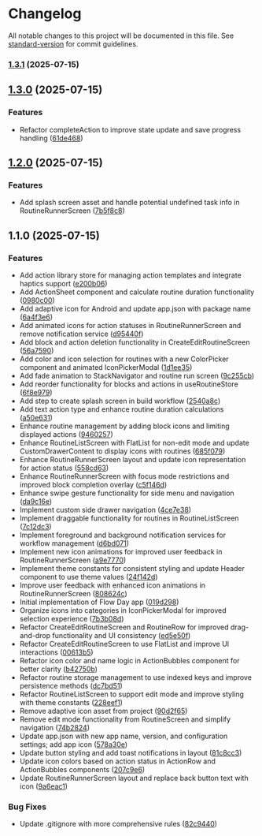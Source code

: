 # Changelog

All notable changes to this project will be documented in this file. See [standard-version](https://github.com/conventional-changelog/standard-version) for commit guidelines.

### [1.3.1](https://github.com/jon-garmilla-dev/jon-garmilla-dev-Flow-Day.apk/compare/v1.3.0...v1.3.1) (2025-07-15)

## [1.3.0](https://github.com/jon-garmilla-dev/jon-garmilla-dev-Flow-Day.apk/compare/v1.2.0...v1.3.0) (2025-07-15)


### Features

* Refactor completeAction to improve state update and save progress handling ([61de468](https://github.com/jon-garmilla-dev/jon-garmilla-dev-Flow-Day.apk/commit/61de468f1cbb44e9ec60bbbc930b4b7b9d08fef5))

## [1.2.0](https://github.com/jon-garmilla-dev/jon-garmilla-dev-Flow-Day.apk/compare/v1.1.0...v1.2.0) (2025-07-15)


### Features

* Add splash screen asset and handle potential undefined task info in RoutineRunnerScreen ([7b5f8c8](https://github.com/jon-garmilla-dev/jon-garmilla-dev-Flow-Day.apk/commit/7b5f8c8ee5e53d7a4157d3698bbf866322e557ec))

## 1.1.0 (2025-07-15)


### Features

* Add action library store for managing action templates and integrate haptics support ([e200b06](https://github.com/jon-garmilla-dev/jon-garmilla-dev-Flow-Day.apk/commit/e200b0604239bf79e293458e7c99fda7dde30d22))
* Add ActionSheet component and calculate routine duration functionality ([0980c00](https://github.com/jon-garmilla-dev/jon-garmilla-dev-Flow-Day.apk/commit/0980c00e3f79318abc21fcae9a603600bc6e8b3b))
* Add adaptive icon for Android and update app.json with package name ([6a4f3e6](https://github.com/jon-garmilla-dev/jon-garmilla-dev-Flow-Day.apk/commit/6a4f3e6953eaf758229a4bb898069c6c33be1178))
* Add animated icons for action statuses in RoutineRunnerScreen and remove notification service ([d95440f](https://github.com/jon-garmilla-dev/jon-garmilla-dev-Flow-Day.apk/commit/d95440fa1b8ab13797d0f1c7014208302ea66a30))
* Add block and action deletion functionality in CreateEditRoutineScreen ([56a7590](https://github.com/jon-garmilla-dev/jon-garmilla-dev-Flow-Day.apk/commit/56a759056c7444fe2cca4905be5034d802e82875))
* Add color and icon selection for routines with a new ColorPicker component and animated IconPickerModal ([1d1ee35](https://github.com/jon-garmilla-dev/jon-garmilla-dev-Flow-Day.apk/commit/1d1ee359fdd633bf7dfc068519b0733c2190f4a9))
* Add fade animation to StackNavigator and routine run screen ([9c255cb](https://github.com/jon-garmilla-dev/jon-garmilla-dev-Flow-Day.apk/commit/9c255cbdca740b9a96b52aefe4400b8ce8a8bdaa))
* Add reorder functionality for blocks and actions in useRoutineStore ([6f8e979](https://github.com/jon-garmilla-dev/jon-garmilla-dev-Flow-Day.apk/commit/6f8e979c22b6c43e6d7e7dacb5eb709e7249e455))
* Add step to create splash screen in build workflow ([2540a8c](https://github.com/jon-garmilla-dev/jon-garmilla-dev-Flow-Day.apk/commit/2540a8cf35f6e0ba17b3fca3d223266c0fad8001))
* Add text action type and enhance routine duration calculations ([a50e631](https://github.com/jon-garmilla-dev/jon-garmilla-dev-Flow-Day.apk/commit/a50e631ba565794758cd5d9c4821e91181480c5d))
* Enhance routine management by adding block icons and limiting displayed actions ([9460257](https://github.com/jon-garmilla-dev/jon-garmilla-dev-Flow-Day.apk/commit/94602575340b05f77d0eb1005b57882226f59022))
* Enhance RoutineListScreen with FlatList for non-edit mode and update CustomDrawerContent to display icons with routines ([685f079](https://github.com/jon-garmilla-dev/jon-garmilla-dev-Flow-Day.apk/commit/685f079f58906fc4b949c9238c098a15a7cee196))
* Enhance RoutineRunnerScreen layout and update icon representation for action status ([558cd63](https://github.com/jon-garmilla-dev/jon-garmilla-dev-Flow-Day.apk/commit/558cd63de82c63ace8ae963f9cab3bf6ec0aac96))
* Enhance RoutineRunnerScreen with focus mode restrictions and improved block completion overlay ([c5f146d](https://github.com/jon-garmilla-dev/jon-garmilla-dev-Flow-Day.apk/commit/c5f146d2df12edabc9ce1c1b6754bb1444249f7a))
* Enhance swipe gesture functionality for side menu and navigation ([da9c16e](https://github.com/jon-garmilla-dev/jon-garmilla-dev-Flow-Day.apk/commit/da9c16ed3c31bf56e45fdebae18bb3786d2e61e0))
* Implement custom side drawer navigation ([4ce7e38](https://github.com/jon-garmilla-dev/jon-garmilla-dev-Flow-Day.apk/commit/4ce7e38ea5250dbbe355dec3d9dbe852fc4221e3))
* Implement draggable functionality for routines in RoutineListScreen ([7c12dc3](https://github.com/jon-garmilla-dev/jon-garmilla-dev-Flow-Day.apk/commit/7c12dc3d64990ea8ec02a0004fda8f1dad752917))
* Implement foreground and background notification services for workflow management ([d6bd071](https://github.com/jon-garmilla-dev/jon-garmilla-dev-Flow-Day.apk/commit/d6bd071f87c968f8a75a997e63e2a1fb7ff09bbf))
* Implement new icon animations for improved user feedback in RoutineRunnerScreen ([a9e7770](https://github.com/jon-garmilla-dev/jon-garmilla-dev-Flow-Day.apk/commit/a9e7770adc0571accb18162e4bc1c67d7ccf473c))
* Implement theme constants for consistent styling and update Header component to use theme values ([24f142d](https://github.com/jon-garmilla-dev/jon-garmilla-dev-Flow-Day.apk/commit/24f142db18cb091d59c0a16dc1a7ad21b09511b0))
* Improve user feedback with enhanced icon animations in RoutineRunnerScreen ([808624c](https://github.com/jon-garmilla-dev/jon-garmilla-dev-Flow-Day.apk/commit/808624c738197b107f4f91b4147c3c6d7c53f4dc))
* Initial implementation of Flow Day app ([019d298](https://github.com/jon-garmilla-dev/jon-garmilla-dev-Flow-Day.apk/commit/019d29883583d22108a714dbb0365b661828d60f))
* Organize icons into categories in IconPickerModal for improved selection experience ([7b3b08d](https://github.com/jon-garmilla-dev/jon-garmilla-dev-Flow-Day.apk/commit/7b3b08dbac7185b3025a9e49876058c67d8ede1f))
* Refactor CreateEditRoutineScreen and RoutineRow for improved drag-and-drop functionality and UI consistency ([ed5e50f](https://github.com/jon-garmilla-dev/jon-garmilla-dev-Flow-Day.apk/commit/ed5e50f319548027d07f8a3fded92b5505ce6c11))
* Refactor CreateEditRoutineScreen to use FlatList and improve UI interactions ([00613b5](https://github.com/jon-garmilla-dev/jon-garmilla-dev-Flow-Day.apk/commit/00613b55ab7378e264b512887fb771d8ede1a8f8))
* Refactor icon color and name logic in ActionBubbles component for better clarity ([b42750b](https://github.com/jon-garmilla-dev/jon-garmilla-dev-Flow-Day.apk/commit/b42750bd64bd238b02bc1251add27b2b80e212d9))
* Refactor routine storage management to use indexed keys and improve persistence methods ([dc7bd51](https://github.com/jon-garmilla-dev/jon-garmilla-dev-Flow-Day.apk/commit/dc7bd51b5334565db5c9bc9f6110cee2c76296e2))
* Refactor RoutineListScreen to support edit mode and improve styling with theme constants ([228eef1](https://github.com/jon-garmilla-dev/jon-garmilla-dev-Flow-Day.apk/commit/228eef16fc865bef570ac65cded4316e1b80026f))
* Remove adaptive icon asset from project ([90d2f65](https://github.com/jon-garmilla-dev/jon-garmilla-dev-Flow-Day.apk/commit/90d2f65a5d74845660ca64d189b0707519f8d106))
* Remove edit mode functionality from RoutineScreen and simplify navigation ([74b2824](https://github.com/jon-garmilla-dev/jon-garmilla-dev-Flow-Day.apk/commit/74b2824819f582e2b69543a35e083bcb33f435a1))
* Update app.json with new app name, version, and configuration settings; add app icon ([578a30e](https://github.com/jon-garmilla-dev/jon-garmilla-dev-Flow-Day.apk/commit/578a30e5067e62ada8e49b9bdc95dfe304fadc2e))
* Update button styling and add toast notifications in layout ([81c8cc3](https://github.com/jon-garmilla-dev/jon-garmilla-dev-Flow-Day.apk/commit/81c8cc3ce965e6a91d60573542156817c815d30a))
* Update icon colors based on action status in ActionRow and ActionBubbles components ([207c9e6](https://github.com/jon-garmilla-dev/jon-garmilla-dev-Flow-Day.apk/commit/207c9e6a2f8c61e91c33aeaeeaf6fd1a8a933d2f))
* Update RoutineRunnerScreen layout and replace back button text with icon ([9a6eac1](https://github.com/jon-garmilla-dev/jon-garmilla-dev-Flow-Day.apk/commit/9a6eac1c9e2eefca249adaef5b9eb7116db6f99e))


### Bug Fixes

* Update .gitignore with more comprehensive rules ([82c9440](https://github.com/jon-garmilla-dev/jon-garmilla-dev-Flow-Day.apk/commit/82c9440886d08819c7775adfa216679acc2347ec))
